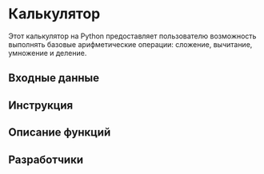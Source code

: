 # Калькулятор
Этот калькулятор на Python предоставляет пользователю возможность выполнять базовые арифметические операции: сложение, вычитание, умножение и деление.

## Входные данные

## Инструкция

## Описание функций

## Разработчики

